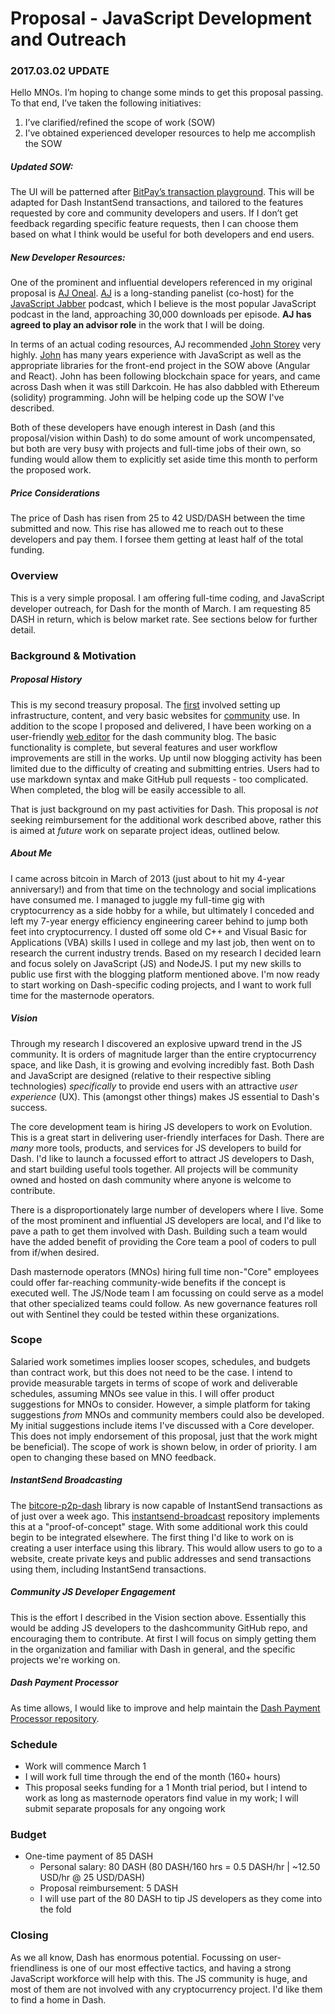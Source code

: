 # Proposal - JavaScript Development and Outreach

### 2017.03.02 UPDATE
Hello MNOs.  I’m hoping to change some minds to get this proposal passing.  To that end, I’ve taken the following initiatives: 

1. I’ve clarified/refined the scope of work (SOW)
2. I’ve obtained experienced developer resources to help me accomplish the SOW

##### Updated SOW: 
The UI will be patterned after [BitPay’s transaction playground](https://bitcore.io/playground/#/transaction).  This will be adapted for Dash InstantSend transactions, and tailored to the features requested by core and community developers and users.  If I don’t get feedback regarding specific feature requests, then I can choose them based on what I think would be useful for both developers and end users.

##### New Developer Resources:
One of the prominent and influential developers referenced in my original proposal is [AJ Oneal](https://coolaj86.com/portfolio/).  [AJ](https://github.com/coolaj86?rel=author) is a long-standing panelist (co-host) for the [JavaScript Jabber](https://devchat.tv/js-jabber) podcast, which I believe is the most popular JavaScript podcast in the land, approaching 30,000 downloads per episode.  **AJ has agreed to play an advisor role** in the work that I will be doing.

In terms of an actual coding resources, AJ recommended [John Storey](http://johndangerstorey.com/) very highly.  [John](https://github.com/johndangerstorey) has many years experience with JavaScript as well as the appropriate libraries for the front-end project in the SOW above (Angular and React).  John has been following blockchain space for years, and came across Dash when it was still Darkcoin.  He has also dabbled with Ethereum (solidity) programming.  John will be helping code up the SOW I've described.

Both of these developers have enough interest in Dash (and this proposal/vision within Dash) to do some amount of work uncompensated, but both are very busy with projects and full-time jobs of their own, so funding would allow them to explicitly set aside time this month to perform the proposed work. 

##### Price Considerations
The price of Dash has risen from 25 to 42 USD/DASH between the time submitted and now.  This rise has allowed me to reach out to these developers and pay them.  I forsee them getting at least half of the total funding. 

### Overview
This is a very simple proposal.  I am offering full-time coding, and JavaScript developer outreach, for Dash for the month of March.  I am requesting 85 DASH in return, which is below market rate.  See sections below for further detail.

### Background & Motivation
##### Proposal History
This is my second treasury proposal.  The [first](https://dashcommunity.github.io/proposal-dash-community/) involved setting up infrastructure, content, and very basic websites for [community](https://github.com/dashcommunity) use.  In addition to the scope I proposed and delivered, I have been working on a user-friendly [web editor](https://dashcommunity.github.io/blog/compose/) for the dash community blog.  The basic functionality is complete, but several features and user workflow improvements are still in the works.  Up until now blogging activity has been limited due to the difficulty of creating and submitting entries.  Users had to use markdown syntax and make GitHub pull requests - too complicated.  When completed, the blog will be easily accessible to all.

That is just background on my past activities for Dash.  This proposal is *not* seeking reimbursement for the additional work described above, rather this is aimed at *future* work on separate project ideas, outlined below.

##### About Me
I came across bitcoin in March of 2013 (just about to hit my 4-year anniversary!) and from that time on the technology and social implications have consumed me.  I managed to juggle my full-time gig with cryptocurrency as a side hobby for a while, but ultimately I conceded and left my 7-year energy efficiency engineering career behind to jump both feet into cryptocurrency.  I dusted off some old C++ and Visual Basic for Applications (VBA) skills I used in college and my last job, then went on to research the current industry trends.  Based on my research I decided learn and focus solely on JavaScript (JS) and NodeJS.  I put my new skills to public use first with the blogging platform mentioned above.  I'm now ready to start working on Dash-specific coding projects, and I want to work full time for the masternode operators.

##### Vision
Through my research I discovered an explosive upward trend in the JS community.  It is orders of magnitude larger than the entire cryptocurrency space, and like Dash, it is growing and evolving incredibly fast.  Both Dash and JavaScript are designed (relative to their respective sibling technologies) *specifically* to provide end users with an attractive *user experience* (UX).  This (amongst other things) makes JS essential to Dash's success.  

The core development team is hiring JS developers to work on Evolution.  This is a great start in delivering user-friendly interfaces for Dash.  There are *many* more tools, products, and services for JS developers to build for Dash. I'd like to launch a focussed effort to attract JS developers to Dash, and start building useful tools together.  All projects will be community owned and hosted on dash community where anyone is welcome to contribute.

There is a disproportionately large number of developers where I live.  Some of the most prominent and influential JS developers are local, and I'd like to pave a path to get them involved with Dash.  Building such a team would have the added benefit of providing the Core team a pool of coders to pull from if/when desired.

Dash masternode operators (MNOs) hiring full time non-"Core" employees could offer far-reaching community-wide benefits if the concept is executed well.  The JS/Node team I am focussing on could serve as a model that other specialized teams could follow.  As new governance features roll out with Sentinel they could be tested within these organizations. 

### Scope
Salaried work sometimes implies looser scopes, schedules, and budgets than contract work, but this does not need to be the case.  I intend to provide measurable targets in terms of scope of work and deliverable schedules, assuming MNOs see value in this.  I will offer product suggestions for MNOs to consider.  However, a simple platform for taking suggestions *from* MNOs and community members could also be developed.  My initial suggestions include items I've discussed with a Core developer.  This does not imply endorsement of this proposal, just that the work might be beneficial).  The scope of work is shown below, in order of priority.  I am open to changing these based on MNO feedback.

##### InstantSend Broadcasting
The [bitcore-p2p-dash](https://github.com/dashpay/bitcore-p2p-dash) library is now capable of InstantSend transactions as of just over a week ago.  This [instantsend-broadcast](https://github.com/snogcel/instantsend-broadcast) repository implements this at a "proof-of-concept" stage.  With some additional work this could begin to be integrated elsewhere.  The first thing I'd like to work on is creating a user interface using this library.  This would allow users to go to a website, create private keys and public addresses and send transactions using them, including InstantSend transactions.

##### Community JS Developer Engagement
This is the effort I described in the Vision section above.  Essentially this would be adding JS developers to the dashcommunity GitHub repo, and encouraging them to contribute.  At first I will focus on simply getting them in the organization and familiar with Dash in general, and the specific projects we're working on.

##### Dash Payment Processor
As time allows, I would like to improve and help maintain the [Dash Payment Processor repository](https://github.com/snogcel/dash-payment-processor/issues).

### Schedule
* Work will commence March 1
* I will work full time through the end of the month (160+ hours)
* This proposal seeks funding for a 1 Month trial period, but I intend to work as long as masternode operators find value in my work; I will submit separate proposals for any ongoing work

### Budget
* One-time payment of 85 DASH
  * Personal salary: 80 DASH (80 DASH/160 hrs = 0.5 DASH/hr | ~12.50 USD/hr @ 25 USD/DASH)
  * Proposal reimbursement: 5 DASH
  * I will use part of the 80 DASH to tip JS developers as they come into the fold


### Closing
As we all know, Dash has enormous potential.  Focussing on user-friendliness is one of our most effective tactics, and having a strong JavaScript workforce will help with this.  The JS community is huge, and most of them are not involved with any cryptocurrency project.  I'd like them to find a home in Dash.
